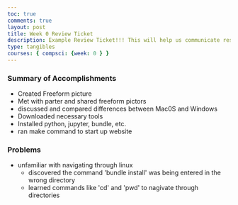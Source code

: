 ```yaml
---
toc: true
comments: true
layout: post
title: Week 0 Review Ticket
description: Example Review Ticket!!! This will help us communicate results.
type: tangibles
courses: { compsci: {week: 0 } }
---
```


### Summary of Accomplishments
- Created Freeform picture
- Met with parter and shared freeform pictors
- discussed and compared differences between Mac0S and Windows
- Downloaded necessary tools
- Installed python, jupyter, bundle, etc.
- ran make command to start up website

### Problems
- unfamiliar with navigating through linux
    - discovered the command 'bundle install' was being entered in the wrong directory
    - learned commands like 'cd' and 'pwd' to nagivate through directories


